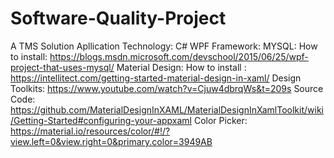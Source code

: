 # Software-Quality-Project
A TMS Solution Apllication
Technology: C# WPF
Framework: 
MYSQL: How to install: https://blogs.msdn.microsoft.com/devschool/2015/06/25/wpf-project-that-uses-mysql/
Material Design:
How to install : https://intellitect.com/getting-started-material-design-in-xaml/
Design Toolkits: https://www.youtube.com/watch?v=Cjuw4dbrqWs&t=209s
Source Code: https://github.com/MaterialDesignInXAML/MaterialDesignInXamlToolkit/wiki/Getting-Started#configuring-your-appxaml
Color Picker: https://material.io/resources/color/#!/?view.left=0&view.right=0&primary.color=3949AB
